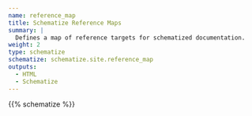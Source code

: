 ```yaml
---
name: reference_map
title: Schematize Reference Maps
summary: |
  Defines a map of reference targets for schematized documentation.
weight: 2
type: schematize
schematize: schematize.site.reference_map
outputs:
  - HTML
  - Schematize
---
```


{{% schematize %}}
